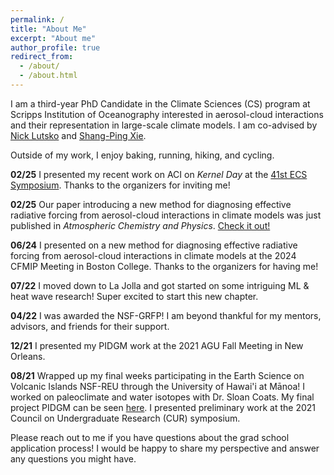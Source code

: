 ```yaml
---
permalink: /
title: "About Me"
excerpt: "About me"
author_profile: true
redirect_from: 
  - /about/
  - /about.html
---
```


I am a third-year PhD Candidate in the Climate Sciences (CS) program at Scripps Institution of Oceanography interested in aerosol-cloud interactions and their representation in large-scale climate models. I am co-advised by [Nick Lutsko](https://www.sio-climatephysics.com/) and [Shang-Ping Xie](http://sxie.ucsd.edu/). 

Outside of my work, I enjoy baking, running, hiking, and cycling.

**02/25** I presented my recent work on ACI on _Kernel Day_ at the [41st ECS Symposium](https://www.youtube.com/watch?v=CmW1qWBBR9Y&t=2407s). Thanks to the organizers for inviting me!

**02/25** Our paper introducing a new method for diagnosing effective radiative forcing from aerosol-cloud interactions in climate models was just published in _Atmospheric Chemistry and Physics_. [Check it out!](https://acp.copernicus.org/articles/25/2123/2025/)

**06/24** I presented on a new method for diagnosing effective radiative forcing from aerosol-cloud interactions in climate models at the 2024 CFMIP Meeting in Boston College. Thanks to the organizers for having me!

**07/22** I moved down to La Jolla and got started on some intriguing ML & heat wave research! Super excited to start this new chapter.

**04/22** I was awarded the NSF-GRFP! I am beyond thankful for my mentors, advisors, and friends for their support.

**12/21** I presented my PIDGM work at the 2021 AGU Fall Meeting in New Orleans.

**08/21** Wrapped up my final weeks participating in the Earth Science on Volcanic Islands NSF-REU through the University of Hawai'i at Mānoa! I worked on paleoclimate and water isotopes with Dr. Sloan Coats. My final project PIDGM can be seen [here](https://pidgm.github.io/index.html). I presented preliminary work at the 2021 Council on Undergraduate Research (CUR) symposium.

Please reach out to me if you have questions about the grad school application process! I would be happy to share my perspective and answer any questions you might have.

